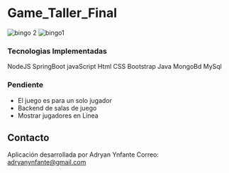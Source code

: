 # Game_Taller_Final
![bingo 2](https://user-images.githubusercontent.com/92740455/158085555-ac8e0068-b372-4c50-969c-5ed9ccd1dbb4.jpg)
![bingo1](https://user-images.githubusercontent.com/92740455/158085557-6f5d7722-0f79-4c92-a263-acce87bba404.jpg)


### Tecnologias Implementadas
NodeJS
SpringBoot
javaScript
Html
CSS
Bootstrap
Java
MongoBd
MySql


### Pendiente
- El juego es para un solo jugador
- Backend de salas de juego 
- Mostrar jugadores en Linea

## Contacto
Aplicación desarrollada por  Adryan Ynfante
Correo: adryanynfante@gmail.com
